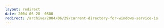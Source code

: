 ```yaml
---
layout: redirect
date: 2004-06-28 -0800
redirect: /archive/2004/06/29/current-directory-for-windows-service-is-not-what-you-expect.aspx/
---
```

